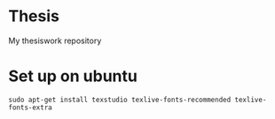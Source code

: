 Thesis
======

My thesiswork repository

Set up on ubuntu
================

```
sudo apt-get install texstudio texlive-fonts-recommended texlive-fonts-extra
```

